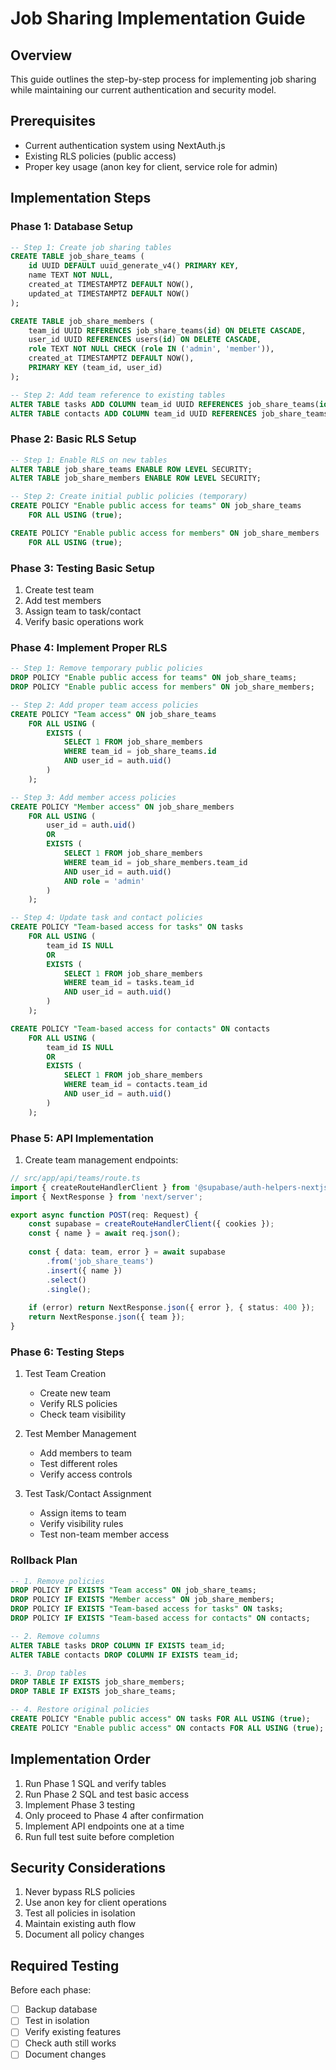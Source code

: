 # Job Sharing Implementation Guide

## Overview
This guide outlines the step-by-step process for implementing job sharing while maintaining our current authentication and security model.

## Prerequisites
- Current authentication system using NextAuth.js
- Existing RLS policies (public access)
- Proper key usage (anon key for client, service role for admin)

## Implementation Steps

### Phase 1: Database Setup
```sql
-- Step 1: Create job sharing tables
CREATE TABLE job_share_teams (
    id UUID DEFAULT uuid_generate_v4() PRIMARY KEY,
    name TEXT NOT NULL,
    created_at TIMESTAMPTZ DEFAULT NOW(),
    updated_at TIMESTAMPTZ DEFAULT NOW()
);

CREATE TABLE job_share_members (
    team_id UUID REFERENCES job_share_teams(id) ON DELETE CASCADE,
    user_id UUID REFERENCES users(id) ON DELETE CASCADE,
    role TEXT NOT NULL CHECK (role IN ('admin', 'member')),
    created_at TIMESTAMPTZ DEFAULT NOW(),
    PRIMARY KEY (team_id, user_id)
);

-- Step 2: Add team reference to existing tables
ALTER TABLE tasks ADD COLUMN team_id UUID REFERENCES job_share_teams(id);
ALTER TABLE contacts ADD COLUMN team_id UUID REFERENCES job_share_teams(id);
```

### Phase 2: Basic RLS Setup
```sql
-- Step 1: Enable RLS on new tables
ALTER TABLE job_share_teams ENABLE ROW LEVEL SECURITY;
ALTER TABLE job_share_members ENABLE ROW LEVEL SECURITY;

-- Step 2: Create initial public policies (temporary)
CREATE POLICY "Enable public access for teams" ON job_share_teams
    FOR ALL USING (true);

CREATE POLICY "Enable public access for members" ON job_share_members
    FOR ALL USING (true);
```

### Phase 3: Testing Basic Setup
1. Create test team
2. Add test members
3. Assign team to task/contact
4. Verify basic operations work

### Phase 4: Implement Proper RLS
```sql
-- Step 1: Remove temporary public policies
DROP POLICY "Enable public access for teams" ON job_share_teams;
DROP POLICY "Enable public access for members" ON job_share_members;

-- Step 2: Add proper team access policies
CREATE POLICY "Team access" ON job_share_teams
    FOR ALL USING (
        EXISTS (
            SELECT 1 FROM job_share_members
            WHERE team_id = job_share_teams.id
            AND user_id = auth.uid()
        )
    );

-- Step 3: Add member access policies
CREATE POLICY "Member access" ON job_share_members
    FOR ALL USING (
        user_id = auth.uid()
        OR 
        EXISTS (
            SELECT 1 FROM job_share_members
            WHERE team_id = job_share_members.team_id
            AND user_id = auth.uid()
            AND role = 'admin'
        )
    );

-- Step 4: Update task and contact policies
CREATE POLICY "Team-based access for tasks" ON tasks
    FOR ALL USING (
        team_id IS NULL 
        OR 
        EXISTS (
            SELECT 1 FROM job_share_members
            WHERE team_id = tasks.team_id
            AND user_id = auth.uid()
        )
    );

CREATE POLICY "Team-based access for contacts" ON contacts
    FOR ALL USING (
        team_id IS NULL 
        OR 
        EXISTS (
            SELECT 1 FROM job_share_members
            WHERE team_id = contacts.team_id
            AND user_id = auth.uid()
        )
    );
```

### Phase 5: API Implementation
1. Create team management endpoints:
```typescript
// src/app/api/teams/route.ts
import { createRouteHandlerClient } from '@supabase/auth-helpers-nextjs';
import { NextResponse } from 'next/server';

export async function POST(req: Request) {
    const supabase = createRouteHandlerClient({ cookies });
    const { name } = await req.json();
    
    const { data: team, error } = await supabase
        .from('job_share_teams')
        .insert({ name })
        .select()
        .single();
        
    if (error) return NextResponse.json({ error }, { status: 400 });
    return NextResponse.json({ team });
}
```

### Phase 6: Testing Steps
1. Test Team Creation
   - Create new team
   - Verify RLS policies
   - Check team visibility

2. Test Member Management
   - Add members to team
   - Test different roles
   - Verify access controls

3. Test Task/Contact Assignment
   - Assign items to team
   - Verify visibility rules
   - Test non-team member access

### Rollback Plan
```sql
-- 1. Remove policies
DROP POLICY IF EXISTS "Team access" ON job_share_teams;
DROP POLICY IF EXISTS "Member access" ON job_share_members;
DROP POLICY IF EXISTS "Team-based access for tasks" ON tasks;
DROP POLICY IF EXISTS "Team-based access for contacts" ON contacts;

-- 2. Remove columns
ALTER TABLE tasks DROP COLUMN IF EXISTS team_id;
ALTER TABLE contacts DROP COLUMN IF EXISTS team_id;

-- 3. Drop tables
DROP TABLE IF EXISTS job_share_members;
DROP TABLE IF EXISTS job_share_teams;

-- 4. Restore original policies
CREATE POLICY "Enable public access" ON tasks FOR ALL USING (true);
CREATE POLICY "Enable public access" ON contacts FOR ALL USING (true);
```

## Implementation Order
1. Run Phase 1 SQL and verify tables
2. Run Phase 2 SQL and test basic access
3. Implement Phase 3 testing
4. Only proceed to Phase 4 after confirmation
5. Implement API endpoints one at a time
6. Run full test suite before completion

## Security Considerations
1. Never bypass RLS policies
2. Use anon key for client operations
3. Test all policies in isolation
4. Maintain existing auth flow
5. Document all policy changes

## Required Testing
Before each phase:
- [ ] Backup database
- [ ] Test in isolation
- [ ] Verify existing features
- [ ] Check auth still works
- [ ] Document changes

